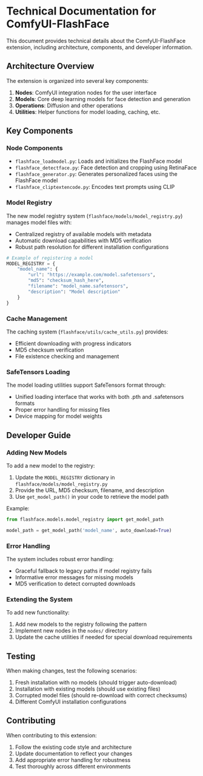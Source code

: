 # Technical Documentation for ComfyUI-FlashFace

This document provides technical details about the ComfyUI-FlashFace extension, including architecture, components, and developer information.

## Architecture Overview

The extension is organized into several key components:

1. **Nodes**: ComfyUI integration nodes for the user interface
2. **Models**: Core deep learning models for face detection and generation
3. **Operations**: Diffusion and other operations
4. **Utilities**: Helper functions for model loading, caching, etc.

## Key Components

### Node Components

- `flashface_loadmodel.py`: Loads and initializes the FlashFace model
- `flashface_detectface.py`: Face detection and cropping using RetinaFace
- `flashface_generator.py`: Generates personalized faces using the FlashFace model
- `flashface_cliptextencode.py`: Encodes text prompts using CLIP

### Model Registry

The new model registry system (`flashface/models/model_registry.py`) manages model files with:

- Centralized registry of available models with metadata
- Automatic download capabilities with MD5 verification
- Robust path resolution for different installation configurations

```python
# Example of registering a model
MODEL_REGISTRY = {
    "model_name": {
        "url": "https://example.com/model.safetensors",
        "md5": "checksum_hash_here",
        "filename": "model_name.safetensors",
        "description": "Model description"
    }
}
```

### Cache Management

The caching system (`flashface/utils/cache_utils.py`) provides:

- Efficient downloading with progress indicators
- MD5 checksum verification
- File existence checking and management

### SafeTensors Loading

The model loading utilities support SafeTensors format through:

- Unified loading interface that works with both .pth and .safetensors formats
- Proper error handling for missing files
- Device mapping for model weights

## Developer Guide

### Adding New Models

To add a new model to the registry:

1. Update the `MODEL_REGISTRY` dictionary in `flashface/models/model_registry.py`
2. Provide the URL, MD5 checksum, filename, and description
3. Use `get_model_path()` in your code to retrieve the model path

Example:
```python
from flashface.models.model_registry import get_model_path

model_path = get_model_path('model_name', auto_download=True)
```

### Error Handling

The system includes robust error handling:

- Graceful fallback to legacy paths if model registry fails
- Informative error messages for missing models
- MD5 verification to detect corrupted downloads

### Extending the System

To add new functionality:

1. Add new models to the registry following the pattern
2. Implement new nodes in the `nodes/` directory
3. Update the cache utilities if needed for special download requirements

## Testing

When making changes, test the following scenarios:

1. Fresh installation with no models (should trigger auto-download)
2. Installation with existing models (should use existing files)
3. Corrupted model files (should re-download with correct checksums)
4. Different ComfyUI installation configurations

## Contributing

When contributing to this extension:

1. Follow the existing code style and architecture
2. Update documentation to reflect your changes
3. Add appropriate error handling for robustness
4. Test thoroughly across different environments